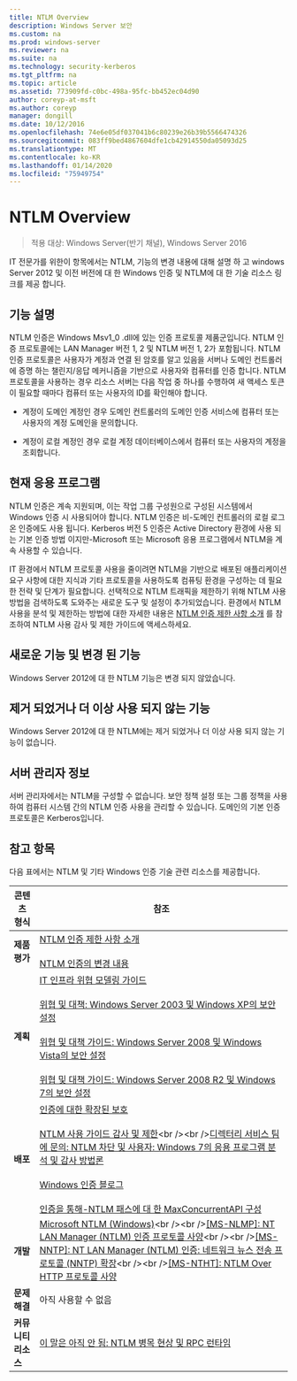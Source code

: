 ```yaml
---
title: NTLM Overview
description: Windows Server 보안
ms.custom: na
ms.prod: windows-server
ms.reviewer: na
ms.suite: na
ms.technology: security-kerberos
ms.tgt_pltfrm: na
ms.topic: article
ms.assetid: 773909fd-c0bc-498a-95fc-bb452ec04d90
author: coreyp-at-msft
ms.author: coreyp
manager: dongill
ms.date: 10/12/2016
ms.openlocfilehash: 74e6e05df037041b6c80239e26b39b5566474326
ms.sourcegitcommit: 083ff9bed4867604dfe1cb42914550da05093d25
ms.translationtype: MT
ms.contentlocale: ko-KR
ms.lasthandoff: 01/14/2020
ms.locfileid: "75949754"
---
```

# <a name="ntlm-overview"></a>NTLM Overview

>적용 대상: Windows Server(반기 채널), Windows Server 2016

IT 전문가를 위한이 항목에서는 NTLM, 기능의 변경 내용에 대해 설명 하 고 windows Server 2012 및 이전 버전에 대 한 Windows 인증 및 NTLM에 대 한 기술 리소스 링크를 제공 합니다.

## <a name="BKMK_OVER"></a>기능 설명
NTLM 인증은 Windows Msv1\_0 .dll에 있는 인증 프로토콜 제품군입니다. NTLM 인증 프로토콜에는 LAN Manager 버전 1, 2 및 NTLM 버전 1, 2가 포함됩니다. NTLM 인증 프로토콜은 사용자가 계정과 연결 된 암호를 알고 있음을 서버나 도메인 컨트롤러에 증명 하는 챌린지\/응답 메커니즘을 기반으로 사용자와 컴퓨터를 인증 합니다. NTLM 프로토콜을 사용하는 경우 리소스 서버는 다음 작업 중 하나를 수행하여 새 액세스 토큰이 필요할 때마다 컴퓨터 또는 사용자의 ID를 확인해야 합니다.

-   계정이 도메인 계정인 경우 도메인 컨트롤러의 도메인 인증 서비스에 컴퓨터 또는 사용자의 계정 도메인을 문의합니다.

-   계정이 로컬 계정인 경우 로컬 계정 데이터베이스에서 컴퓨터 또는 사용자의 계정을 조회합니다.

## <a name="BKMK_APP"></a>현재 응용 프로그램
NTLM 인증은 계속 지원되며, 이는 작업 그룹 구성원으로 구성된 시스템에서 Windows 인증 시 사용되어야 합니다. NTLM 인증은 비\-도메인 컨트롤러의 로컬 로그온 인증에도 사용 됩니다. Kerberos 버전 5 인증은 Active Directory 환경에 사용 되는 기본 인증 방법 이지만\-Microsoft 또는 Microsoft 응용 프로그램에서 NTLM을 계속 사용할 수 있습니다.

IT 환경에서 NTLM 프로토콜 사용을 줄이려면 NTLM을 기반으로 배포된 애플리케이션 요구 사항에 대한 지식과 기타 프로토콜을 사용하도록 컴퓨팅 환경을 구성하는 데 필요한 전략 및 단계가 필요합니다. 선택적으로 NTLM 트래픽을 제한하기 위해 NTLM 사용 방법을 검색하도록 도와주는 새로운 도구 및 설정이 추가되었습니다. 환경에서 NTLM 사용을 분석 및 제한하는 방법에 대한 자세한 내용은 [NTLM 인증 제한 사항 소개](https://technet.microsoft.com/library/dd560653(v=ws.10).aspx) 를 참조하여 NTLM 사용 감사 및 제한 가이드에 액세스하세요.

## <a name="BKMK_NEW"></a>새로운 기능 및 변경 된 기능
Windows Server 2012에 대 한 NTLM 기능은 변경 되지 않았습니다.

## <a name="BKMK_DEP"></a>제거 되었거나 더 이상 사용 되지 않는 기능
Windows Server 2012에 대 한 NTLM에는 제거 되었거나 더 이상 사용 되지 않는 기능이 없습니다.

## <a name="BKMK_INSTALL"></a>서버 관리자 정보
서버 관리자에서는 NTLM을 구성할 수 없습니다. 보안 정책 설정 또는 그룹 정책을 사용하여 컴퓨터 시스템 간의 NTLM 인증 사용을 관리할 수 있습니다. 도메인의 기본 인증 프로토콜은 Kerberos입니다.

## <a name="BKMK_LINKS"></a>참고 항목
다음 표에서는 NTLM 및 기타 Windows 인증 기술 관련 리소스를 제공합니다.

|콘텐츠 형식|참조|
|--------|-------|
|**제품 평가**|[NTLM 인증 제한 사항 소개](https://technet.microsoft.com/library/dd560653.aspx)<br /><br />[NTLM 인증의 변경 내용](https://technet.microsoft.com/library/dd566199.aspx)|
|**계획**|[IT 인프라 위협 모델링 가이드](https://technet.microsoft.com/library/dd941826.aspx)<br /><br />[위협 및 대책: Windows Server 2003 및 Windows XP의 보안 설정](https://technet.microsoft.com/library/dd162275.aspx)<br /><br />[위협 및 대책 가이드: Windows Server 2008 및 Windows Vista의 보안 설정](https://technet.microsoft.com/library/dd349791.aspx)<br /><br />[위협 및 대책 가이드: Windows Server 2008 R2 및 Windows 7의 보안 설정](https://technet.microsoft.com/library/hh125921.aspx)|
|**배포**|[인증에 대한 확장된 보호](https://support.microsoft.com/kb/968389)<br /><br />[NTLM 사용 가이드 감사 및 제한](https://technet.microsoft.com/library/jj865674(v=ws.10).aspx)<br /><br />[디렉터리 서비스 팀에 문의: NTLM 차단 및 사용자: Windows 7의 응용 프로그램 분석 및 감사 방법론](https://blogs.technet.com/askds/archive/2009/10/08/ntlm-blocking-and-you-application-analysis-and-auditing-methodologies-in-windows-7.aspx)<br /><br />[Windows 인증 블로그](https://blogs.technet.com/authentication/)<br /><br />[인증을 통해\-NTLM 패스에 대 한 MaxConcurrentAPI 구성](https://social.technet.microsoft.com/wiki/contents/articles/9759.configuring-maxconcurrentapi-for-ntlm-pass-through-authentication.aspx)|
|**개발**|[Microsoft NTLM \(Windows\)](https://msdn.microsoft.com/library/aa378749(VS.85).aspx)<br /><br />[\[MS\-NLMP\]: NT LAN Manager \(NTLM\) 인증 프로토콜 사양](https://msdn.microsoft.com/library/cc236621(PROT.10).aspx)<br /><br />[\[MS\-NNTP\]: NT LAN Manager \(NTLM\) 인증: 네트워크 뉴스 전송 프로토콜 \(NNTP\) 확장](https://msdn.microsoft.com/library/cc236774(PROT.10).aspx)<br /><br />[\[MS\-NTHT\]: NTLM Over HTTP 프로토콜 사양](https://msdn.microsoft.com/library/cc237488(PROT.10).aspx)|
|**문제 해결**|아직 사용할 수 없음|
|**커뮤니티 리소스**|[이 말은 아직 안 됨: NTLM 병목 현상 및 RPC 런타임](https://blogs.technet.com/b/askds/archive/2011/09/15/is-this-horse-dead-yet-ntlm-bottlenecks-and-the-rpc-runtime.aspx)|



